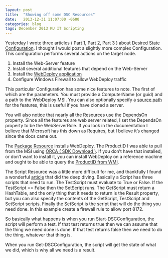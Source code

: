 ```yaml
---
layout: post
title:  "Showing off some DSC Resources"
date:   2013-12-31 11:07:00 -0600
categories: blog
tags: December 2013 KU IT Scripting
---
```

Yesterday I wrote three articles ( [Part 1](2013-12-30-dsc-part1.md), [Part 2](2013-12-30-dsc-part2.md), [Part 3](2013-12-30-dsc-part3.md) ) about [Desired State Configuration](http://technet.microsoft.com/en-us/library/dn249912.aspx). I thought I would post a slightly more complex Configuration. This configuration performs several actions on the target node.

1. Install the Web-Server feature
2. Install several additional features that depend on the Web-Server
3. Install the [WebDeploy application](http://www.iis.net/downloads/microsoft/web-deploy)
4. Configure Windows Firewall to allow WebDeploy traffic

This particular Configuration has some nice features to note. The first of which are the parameters. You must provide a ComputerName (or guid) and a path to the WebDeploy MSI. You can also optionally specify a [source path](http://technet.microsoft.com/en-us/library/jj127275.aspx) for the features, this is useful if you have cloned a server.

You will also notice that nearly all the Resources use the DependsOn property. Since all the features are web server related, I set the DependsOn property to be the WebServerRole. If you look in the documentation I believe that Microsoft has this down as Requires, but I believe it’s changed since the docs came out.

The [Package Resource](http://technet.microsoft.com/en-us/library/dn282132.aspx) installs WebDeploy. The ProductID I was able to pull from the MSI using [ORCA ( SDK Download )](http://www.microsoft.com/click/services/Redirect2.ashx?CR_EAC=300135395). If you don’t have that installed, or don’t want to install it, you can install WebDeploy on a reference machine and ought to be able to query the [ProductID from WMI](http://technet.microsoft.com/en-us/library/dd347651.aspx).

The Script Resource was a little more difficult for me, and thankfully I found a wonderful [article](http://blog.cosmoskey.com/2013/10/) that did the deep diving. Basically a Script has three scripts that need to run. The TestScript must evaluate to True or False. If the TestScript == False then the SetScript runs. The GetScript must return a HashTable, and the only thing that it needs to return is the Result property, but you can also specify the contents of the GetScript, TestScript and SetScript scripts. Finally the SetScript is the script that will do the thing you need done. In this example create a firewall rule to allow port 8172.

So basically what happens is when you run Start-DSCConfiguration, the script will perform a test. If that test returns true then we can assume that the thing we need done is done. If that test returns false then we need to do the thing, whatever that thing is.

When you run Get-DSCConfiguration, the script will get the state of what we did, which is why all we need is a result.
